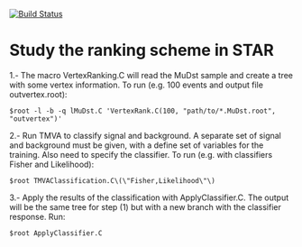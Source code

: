 [![Build Status](https://travis-ci.org/star-bnl/star-vertex-eval.svg?branch=master)](https://travis-ci.org/star-bnl/star-vertex-eval)

# Study the ranking scheme in STAR

1.- The macro VertexRanking.C will read the MuDst sample and create a tree with some vertex information. To run (e.g. 100 events and output file outvertex.root):

    $root -l -b -q lMuDst.C 'VertexRank.C(100, "path/to/*.MuDst.root", "outvertex")'
    
2.- Run TMVA to classify signal and background. A separate set of signal and background must be given, with a define set of variables for the training. Also need to specify the classifier. To run (e.g. with classifiers Fisher and Likelihood):

    $root TMVAClassification.C\(\"Fisher,Likelihood\"\)
    
3.- Apply the results of the classification with ApplyClassifier.C. The output will be the same tree for step (1) but with a new branch with the classifier response. Run:

    $root ApplyClassifier.C
